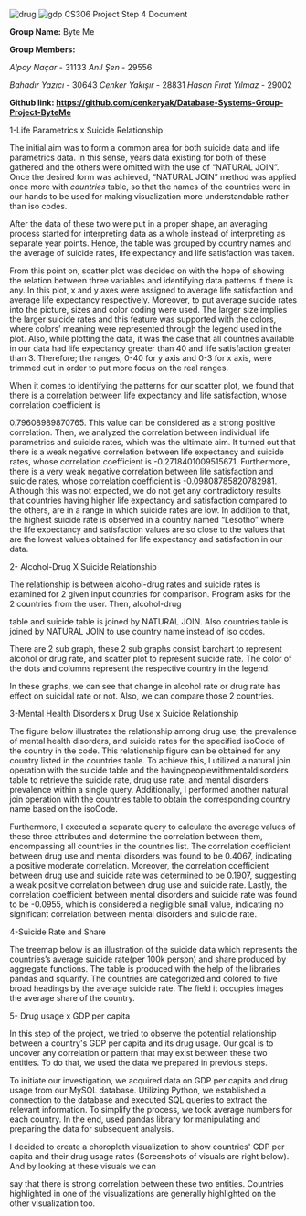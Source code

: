 ![drug](https://github.com/cenkeryak/Database-Systems-Group-Project-ByteMe/assets/108605025/5b00ec3d-52ce-4b53-bd17-5e172187805e)
![gdp](https://github.com/cenkeryak/Database-Systems-Group-Project-ByteMe/assets/108605025/bce08eee-ac7a-43d9-8ed4-30373f1c08d2)
<a name="br1"></a>CS306 Project Step 4 Document

**Group Name:** Byte Me

**Group Members:**

*Alpay Naçar* - 31133
*Anıl Şen* - 29556

*Bahadır Yazıcı* - 30643
*Cenker Yakışır* - 28831
*Hasan Fırat Yılmaz* - 29002

**Github link: <https://github.com/cenkeryak/Database-Systems-Group-Project-ByteMe>**

1-Life Parametrics x Suicide Relationship

The initial aim was to form a common area for both suicide data and life parametrics data. In this
sense, years data existing for both of these gathered and the others were omitted with the use
of “NATURAL JOIN”. Once the desired form was achieved, “NATURAL JOIN” method was
applied once more with *countries* table, so that the names of the countries were in our hands to
be used for making visualization more understandable rather than iso codes.

After the data of these two were put in a proper shape, an averaging process started for
interpreting data as a whole instead of interpreting as separate year points. Hence, the table
was grouped by country names and the average of suicide rates, life expectancy and life
satisfaction was taken.

From this point on, scatter plot was decided on with the hope of showing the relation between
three variables and identifying data patterns if there is any. In this plot, x and y axes were
assigned to average life satisfaction and average life expectancy respectively. Moreover, to put
average suicide rates into the picture, sizes and color coding were used. The larger size implies
the larger suicide rates and this feature was supported with the colors, where colors’ meaning
were represented through the legend used in the plot. Also, while plotting the data, it was the
case that all countries available in our data had life expectancy greater than 40 and life
satisfaction greater than 3. Therefore; the ranges, 0-40 for y axis and 0-3 for x axis, were
trimmed out in order to put more focus on the real ranges.

When it comes to identifying the patterns for our scatter plot, we found that there is a correlation
between life expectancy and life satisfaction, whose correlation coefficient is




<a name="br2"></a>0.79608989870765. This value can be considered as a strong positive correlation. Then, we
analyzed the correlation between individual life parametrics and suicide rates, which was the
ultimate aim. It turned out that there is a weak negative correlation between life expectancy and
suicide rates, whose correlation coefficient is -0.2718401009515671. Furthermore, there is a
very weak negative correlation between life satisfaction and suicide rates, whose correlation
coefficient is -0.09808785820782981. Although this was not expected, we do not get any
contradictory results that countries having higher life expectancy and satisfaction compared to
the others, are in a range in which suicide rates are low. In addition to that, the highest suicide
rate is observed in a country named “Lesotho” where the life expectancy and satisfaction values
are so close to the values that are the lowest values obtained for life expectancy and
satisfaction in our data.

2- Alcohol-Drug X Suicide Relationship

The relationship is between alcohol-drug rates and suicide rates is examined for 2 given input
countries for comparison. Program asks for the 2 countries from the user. Then, alcohol-drug



<a name="br3"></a>table and suicide table is joined by NATURAL JOIN. Also countries table is joined by NATURAL
JOIN to use country name instead of iso codes.

There are 2 sub graph, these 2 sub graphs consist barchart to represent alcohol or drug rate,
and scatter plot to represent suicide rate. The color of the dots and columns represent the
respective country in the legend.

In these graphs, we can see that change in alcohol rate or drug rate has effect on suicidal rate
or not. Also, we can compare those 2 countries.




<a name="br4"></a>3-Mental Health Disorders x Drug Use x Suicide Relationship

The figure below illustrates the relationship among drug use, the prevalence of mental health
disorders, and suicide rates for the specified isoCode of the country in the code. This
relationship figure can be obtained for any country listed in the countries table. To achieve this, I
utilized a natural join operation with the suicide table and the havingpeoplewithmentaldisorders
table to retrieve the suicide rate, drug use rate, and mental disorders prevalence within a single
query. Additionally, I performed another natural join operation with the countries table to obtain
the corresponding country name based on the isoCode.

Furthermore, I executed a separate query to calculate the average values of these three
attributes and determine the correlation between them, encompassing all countries in the
countries list. The correlation coefficient between drug use and mental disorders was found to
be 0.4067, indicating a positive moderate correlation. Moreover, the correlation coefficient
between drug use and suicide rate was determined to be 0.1907, suggesting a weak positive
correlation between drug use and suicide rate. Lastly, the correlation coefficient between mental
disorders and suicide rate was found to be -0.0955, which is considered a negligible small
value, indicating no significant correlation between mental disorders and suicide rate.




<a name="br5"></a>4-Suicide Rate and Share

The treemap below is an illustration of the suicide data which represents the countries’s average
suicide rate(per 100k person) and share produced by aggregate functions. The table is
produced with the help of the libraries pandas and squarify. The countries are categorized and
colored to five broad headings by the average suicide rate. The field it occupies images the
average share of the country.

5- Drug usage x GDP per capita

In this step of the project, we tried to observe the potential relationship between a country's
GDP per capita and its drug usage. Our goal is to uncover any correlation or pattern that may
exist between these two entities. To do that, we used the data we prepared in previous steps.

To initiate our investigation, we acquired data on GDP per capita and drug usage from our
MySQL database. Utilizing Python, we established a connection to the database and executed
SQL queries to extract the relevant information. To simplify the process, we took average
numbers for each country. In the end, used pandas library for manipulating and preparing the
data for subsequent analysis.

I decided to create a choropleth visualization to show countries' GDP per capita and their drug
usage rates (Screenshots of visuals are right below). And by looking at these visuals we can




<a name="br6"></a>say that there is strong correlation between these two entities. Countries highlighted in one of
the visualizations are generally highlighted on the other visualization too.
